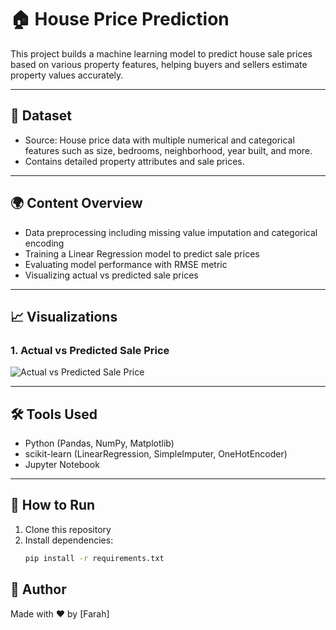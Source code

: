 # 🏠 House Price Prediction

This project builds a machine learning model to predict house sale prices based on various property features, helping buyers and sellers estimate property values accurately.

---

## 📁 Dataset

- Source: House price data with multiple numerical and categorical features such as size, bedrooms, neighborhood, year built, and more.  
- Contains detailed property attributes and sale prices.

---

## 🌍 Content Overview

- Data preprocessing including missing value imputation and categorical encoding  
- Training a Linear Regression model to predict sale prices  
- Evaluating model performance with RMSE metric  
- Visualizing actual vs predicted sale prices

---

## 📈 Visualizations

### 1. Actual vs Predicted Sale Price  
![Actual vs Predicted Sale Price](actual_vs_predicted.png)

---

## 🛠️ Tools Used

- Python (Pandas, NumPy, Matplotlib)  
- scikit-learn (LinearRegression, SimpleImputer, OneHotEncoder)  
- Jupyter Notebook  

---

## 🚀 How to Run

1. Clone this repository  
2. Install dependencies:  
   ```bash
   pip install -r requirements.txt
## 📌 Author

Made with ❤️ by [Farah]